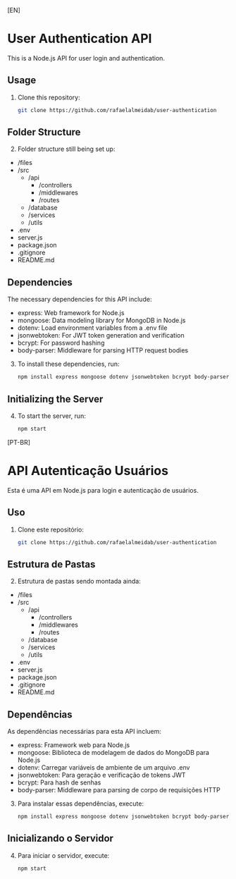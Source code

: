 [EN] 
# User Authentication API

This is a Node.js API for user login and authentication.

## Usage

1. Clone this repository:

   ```bash
   git clone https://github.com/rafaelalmeidab/user-authentication


## Folder Structure

2. Folder structure still being set up:
- /files
- /src
   - /api
     - /controllers
     - /middlewares
     - /routes
  - /database
  - /services
  - /utils
- .env
- server.js
- package.json
- .gitignore
- README.md

## Dependencies

The necessary dependencies for this API include:

- express: Web framework for Node.js
- mongoose: Data modeling library for MongoDB in Node.js
- dotenv: Load environment variables from a .env file
- jsonwebtoken: For JWT token generation and verification
- bcrypt: For password hashing
- body-parser: Middleware for parsing HTTP request bodies

3. To install these dependencies, run:

   ```bash
   npm install express mongoose dotenv jsonwebtoken bcrypt body-parser


## Initializing the Server

4. To start the server, run:

   ```bash
   npm start


[PT-BR] 
# API Autenticação Usuários

Esta é uma API em Node.js para login e autenticação de usuários.

## Uso

1. Clone este repositório:

   ```bash
   git clone https://github.com/rafaelalmeidab/user-authentication


## Estrutura de Pastas

2. Estrutura de pastas sendo montada ainda:
- /files
- /src
   - /api
     - /controllers
     - /middlewares
     - /routes
  - /database
  - /services
  - /utils
- .env
- server.js
- package.json
- .gitignore
- README.md


## Dependências

As dependências necessárias para esta API incluem:

- express: Framework web para Node.js
- mongoose: Biblioteca de modelagem de dados do MongoDB para Node.js
- dotenv: Carregar variáveis de ambiente de um arquivo .env
- jsonwebtoken: Para geração e verificação de tokens JWT
- bcrypt: Para hash de senhas
- body-parser: Middleware para parsing de corpo de requisições HTTP

3. Para instalar essas dependências, execute:

   ```bash
   npm install express mongoose dotenv jsonwebtoken bcrypt body-parser


## Inicializando o Servidor

4. Para iniciar o servidor, execute:

   ```bash
   npm start
